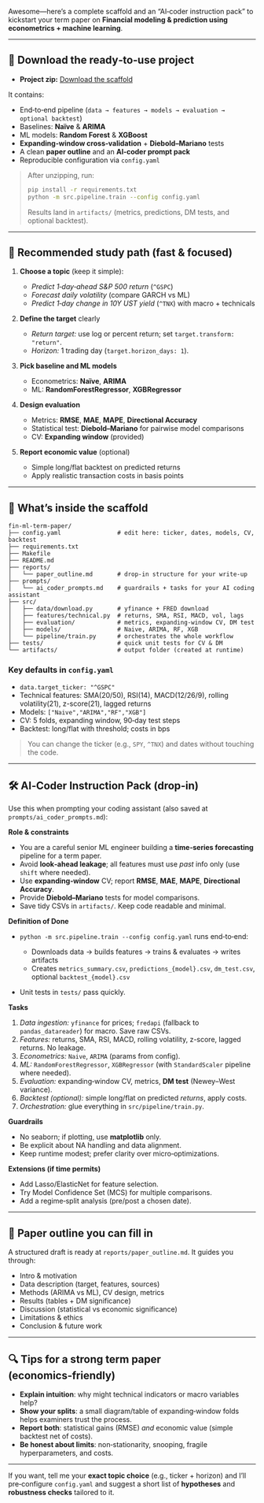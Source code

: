 Awesome—here’s a complete scaffold and an “AI‑coder instruction pack” to kickstart your term paper on **Financial modeling & prediction using econometrics + machine learning**.

---

## 🎁 Download the ready‑to‑use project

* **Project zip:** [Download the scaffold](sandbox:/mnt/data/fin-ml-term-paper.zip)

It contains:

* End‑to‑end pipeline (`data → features → models → evaluation → optional backtest`)
* Baselines: **Naïve** & **ARIMA**
* ML models: **Random Forest** & **XGBoost**
* **Expanding‑window cross‑validation** + **Diebold–Mariano** tests
* A clean **paper outline** and an **AI‑coder prompt pack**
* Reproducible configuration via `config.yaml`

> After unzipping, run:
>
> ```bash
> pip install -r requirements.txt
> python -m src.pipeline.train --config config.yaml
> ```
>
> Results land in `artifacts/` (metrics, predictions, DM tests, and optional backtest).

---

## 🧭 Recommended study path (fast & focused)

1. **Choose a topic** (keep it simple):

   * *Predict 1‑day‑ahead S\&P 500 return* (`^GSPC`)
   * *Forecast daily volatility* (compare GARCH vs ML)
   * *Predict 1‑day change in 10Y UST yield* (`^TNX`) with macro + technicals

2. **Define the target** clearly

   * *Return target:* use log or percent return; set `target.transform: "return"`.
   * *Horizon:* 1 trading day (`target.horizon_days: 1`).

3. **Pick baseline and ML models**

   * Econometrics: **Naïve**, **ARIMA**
   * ML: **RandomForestRegressor**, **XGBRegressor**

4. **Design evaluation**

   * Metrics: **RMSE**, **MAE**, **MAPE**, **Directional Accuracy**
   * Statistical test: **Diebold–Mariano** for pairwise model comparisons
   * CV: **Expanding window** (provided)

5. **Report economic value** (optional)

   * Simple long/flat backtest on predicted returns
   * Apply realistic transaction costs in basis points

---

## 🧩 What’s inside the scaffold

```
fin-ml-term-paper/
├── config.yaml                # edit here: ticker, dates, models, CV, backtest
├── requirements.txt
├── Makefile
├── README.md
├── reports/
│   └── paper_outline.md       # drop-in structure for your write-up
├── prompts/
│   └── ai_coder_prompts.md    # guardrails + tasks for your AI coding assistant
├── src/
│   ├── data/download.py       # yfinance + FRED download
│   ├── features/technical.py  # returns, SMA, RSI, MACD, vol, lags
│   ├── evaluation/            # metrics, expanding-window CV, DM test
│   ├── models/                # Naive, ARIMA, RF, XGB
│   └── pipeline/train.py      # orchestrates the whole workflow
├── tests/                     # quick unit tests for CV & DM
└── artifacts/                 # output folder (created at runtime)
```

### Key defaults in `config.yaml`

* `data.target_ticker: "^GSPC"`
* Technical features: SMA(20/50), RSI(14), MACD(12/26/9), rolling volatility(21), z-score(21), lagged returns
* Models: `["Naive","ARIMA","RF","XGB"]`
* CV: 5 folds, expanding window, 90‑day test steps
* Backtest: long/flat with threshold; costs in bps

> You can change the ticker (e.g., `SPY`, `^TNX`) and dates without touching the code.

---

## 🛠️ AI‑Coder Instruction Pack (drop‑in)

Use this when prompting your coding assistant (also saved at `prompts/ai_coder_prompts.md`):

**Role & constraints**

* You are a careful senior ML engineer building a **time‑series forecasting** pipeline for a term paper.
* Avoid **look‑ahead leakage**; all features must use *past* info only (use `shift` where needed).
* Use **expanding‑window** CV; report **RMSE**, **MAE**, **MAPE**, **Directional Accuracy**.
* Provide **Diebold–Mariano** tests for model comparisons.
* Save tidy CSVs in `artifacts/`. Keep code readable and minimal.

**Definition of Done**

* `python -m src.pipeline.train --config config.yaml` runs end‑to‑end:

  * Downloads data → builds features → trains & evaluates → writes artifacts
  * Creates `metrics_summary.csv`, `predictions_{model}.csv`, `dm_test.csv`, optional `backtest_{model}.csv`
* Unit tests in `tests/` pass quickly.

**Tasks**

1. *Data ingestion:* `yfinance` for prices; `fredapi` (fallback to `pandas_datareader`) for macro. Save raw CSVs.
2. *Features:* returns, SMA, RSI, MACD, rolling volatility, z-score, lagged returns. No leakage.
3. *Econometrics:* `Naive`, `ARIMA` (params from config).
4. *ML:* `RandomForestRegressor`, `XGBRegressor` (with `StandardScaler` pipeline where needed).
5. *Evaluation:* expanding‑window CV, metrics, **DM test** (Newey–West variance).
6. *Backtest (optional):* simple long/flat on predicted *returns*, apply costs.
7. *Orchestration:* glue everything in `src/pipeline/train.py`.

**Guardrails**

* No seaborn; if plotting, use **matplotlib** only.
* Be explicit about NA handling and data alignment.
* Keep runtime modest; prefer clarity over micro‑optimizations.

**Extensions (if time permits)**

* Add Lasso/ElasticNet for feature selection.
* Try Model Confidence Set (MCS) for multiple comparisons.
* Add a regime‑split analysis (pre/post a chosen date).

---

## 📝 Paper outline you can fill in

A structured draft is ready at `reports/paper_outline.md`. It guides you through:

* Intro & motivation
* Data description (target, features, sources)
* Methods (ARIMA vs ML), CV design, metrics
* Results (tables + DM significance)
* Discussion (statistical vs economic significance)
* Limitations & ethics
* Conclusion & future work

---

## 🔍 Tips for a strong term paper (economics‑friendly)

* **Explain intuition**: why might technical indicators or macro variables help?
* **Show your splits**: a small diagram/table of expanding‑window folds helps examiners trust the process.
* **Report both**: statistical gains (RMSE) *and* economic value (simple backtest net of costs).
* **Be honest about limits**: non‑stationarity, snooping, fragile hyperparameters, and costs.

---

If you want, tell me your **exact topic choice** (e.g., ticker + horizon) and I’ll pre‑configure `config.yaml` and suggest a short list of **hypotheses** and **robustness checks** tailored to it.
